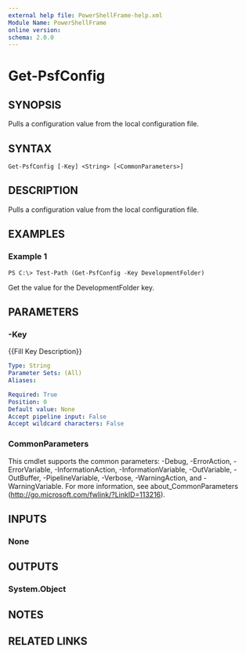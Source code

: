 ```yaml
---
external help file: PowerShellFrame-help.xml
Module Name: PowerShellFrame
online version:
schema: 2.0.0
---
```


# Get-PsfConfig

## SYNOPSIS
Pulls a configuration value from the local configuration file.

## SYNTAX

```
Get-PsfConfig [-Key] <String> [<CommonParameters>]
```

## DESCRIPTION
Pulls a configuration value from the local configuration file.

## EXAMPLES

### Example 1
```
PS C:\> Test-Path (Get-PsfConfig -Key DevelopmentFolder)
```

Get the value for the DevelopmentFolder key.

## PARAMETERS

### -Key
{{Fill Key Description}}

```yaml
Type: String
Parameter Sets: (All)
Aliases:

Required: True
Position: 0
Default value: None
Accept pipeline input: False
Accept wildcard characters: False
```

### CommonParameters
This cmdlet supports the common parameters: -Debug, -ErrorAction, -ErrorVariable, -InformationAction, -InformationVariable, -OutVariable, -OutBuffer, -PipelineVariable, -Verbose, -WarningAction, and -WarningVariable. For more information, see about_CommonParameters (http://go.microsoft.com/fwlink/?LinkID=113216).

## INPUTS

### None

## OUTPUTS

### System.Object

## NOTES

## RELATED LINKS
